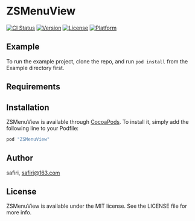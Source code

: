 # ZSMenuView

[![CI Status](http://img.shields.io/travis/safiri/ZSMenuView.svg?style=flat)](https://travis-ci.org/safiri/ZSMenuView)
[![Version](https://img.shields.io/cocoapods/v/ZSMenuView.svg?style=flat)](http://cocoapods.org/pods/ZSMenuView)
[![License](https://img.shields.io/cocoapods/l/ZSMenuView.svg?style=flat)](http://cocoapods.org/pods/ZSMenuView)
[![Platform](https://img.shields.io/cocoapods/p/ZSMenuView.svg?style=flat)](http://cocoapods.org/pods/ZSMenuView)

## Example

To run the example project, clone the repo, and run `pod install` from the Example directory first.

## Requirements

## Installation

ZSMenuView is available through [CocoaPods](http://cocoapods.org). To install
it, simply add the following line to your Podfile:

```ruby
pod "ZSMenuView"
```

## Author

safiri, safiri@163.com

## License

ZSMenuView is available under the MIT license. See the LICENSE file for more info.
